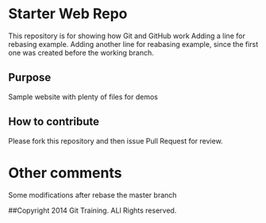 # Starter Web Repo

This repository is for showing how Git and GitHub work
Adding a line for rebasing example.
Adding another line for reabasing example, since the first one was created before the working branch.

## Purpose

Sample website with plenty of files for demos

## How to contribute

Please fork this repository and then issue Pull Request for review.

# Other comments
Some modifications after rebase the master branch

##Copyright
2014 Git Training. ALl Rights reserved.


